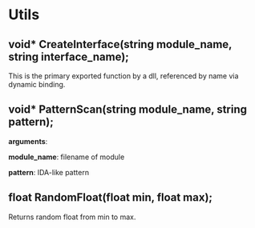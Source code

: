 # Utils

## void\* CreateInterface\(string module\_name, string interface\_name\);

This is the primary exported function by a dll, referenced by name via dynamic binding.

## void\* PatternScan\(string module\_name, string pattern\);

**arguments**:

**module\_name**: filename of module

**pattern**: IDA-like pattern

## float RandomFloat\(float min, float max\);

Returns random float from min to max.


